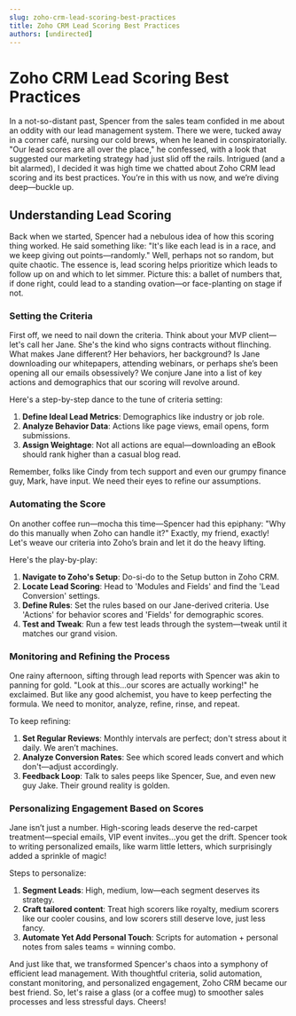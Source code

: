 ```yaml
---
slug: zoho-crm-lead-scoring-best-practices
title: Zoho CRM Lead Scoring Best Practices
authors: [undirected]
---
```


# Zoho CRM Lead Scoring Best Practices

In a not-so-distant past, Spencer from the sales team confided in me about an oddity with our lead management system. There we were, tucked away in a corner café, nursing our cold brews, when he leaned in conspiratorially. "Our lead scores are all over the place," he confessed, with a look that suggested our marketing strategy had just slid off the rails. Intrigued (and a bit alarmed), I decided it was high time we chatted about Zoho CRM lead scoring and its best practices. You’re in this with us now, and we’re diving deep—buckle up.

## Understanding Lead Scoring

Back when we started, Spencer had a nebulous idea of how this scoring thing worked. He said something like: "It's like each lead is in a race, and we keep giving out points—randomly." Well, perhaps not so random, but quite chaotic. The essence is, lead scoring helps prioritize which leads to follow up on and which to let simmer. Picture this: a ballet of numbers that, if done right, could lead to a standing ovation—or face-planting on stage if not.

### Setting the Criteria

First off, we need to nail down the criteria. Think about your MVP client—let's call her Jane. She's the kind who signs contracts without flinching. What makes Jane different? Her behaviors, her background? Is Jane downloading our whitepapers, attending webinars, or perhaps she’s been opening all our emails obsessively? We conjure Jane into a list of key actions and demographics that our scoring will revolve around.

Here's a step-by-step dance to the tune of criteria setting:

1. **Define Ideal Lead Metrics**: Demographics like industry or job role.
2. **Analyze Behavior Data**: Actions like page views, email opens, form submissions.
3. **Assign Weightage**: Not all actions are equal—downloading an eBook should rank higher than a casual blog read.

Remember, folks like Cindy from tech support and even our grumpy finance guy, Mark, have input. We need their eyes to refine our assumptions. 

### Automating the Score

On another coffee run—mocha this time—Spencer had this epiphany: "Why do this manually when Zoho can handle it?" Exactly, my friend, exactly! Let's weave our criteria into Zoho’s brain and let it do the heavy lifting.

Here's the play-by-play:

1. **Navigate to Zoho's Setup**: Do-si-do to the Setup button in Zoho CRM.
2. **Locate Lead Scoring**: Head to 'Modules and Fields' and find the 'Lead Conversion' settings.
3. **Define Rules**: Set the rules based on our Jane-derived criteria. Use 'Actions' for behavior scores and 'Fields' for demographic scores.
4. **Test and Tweak**: Run a few test leads through the system—tweak until it matches our grand vision.

### Monitoring and Refining the Process

One rainy afternoon, sifting through lead reports with Spencer was akin to panning for gold. "Look at this…our scores are actually working!" he exclaimed. But like any good alchemist, you have to keep perfecting the formula. We need to monitor, analyze, refine, rinse, and repeat.

To keep refining:

1. **Set Regular Reviews**: Monthly intervals are perfect; don't stress about it daily. We aren’t machines.
2. **Analyze Conversion Rates**: See which scored leads convert and which don't—adjust accordingly.
3. **Feedback Loop**: Talk to sales peeps like Spencer, Sue, and even new guy Jake. Their ground reality is golden.

### Personalizing Engagement Based on Scores

Jane isn’t just a number. High-scoring leads deserve the red-carpet treatment—special emails, VIP event invites…you get the drift. Spencer took to writing personalized emails, like warm little letters, which surprisingly added a sprinkle of magic!

Steps to personalize:

1. **Segment Leads**: High, medium, low—each segment deserves its strategy.
2. **Craft tailored content**: Treat high scorers like royalty, medium scorers like our cooler cousins, and low scorers still deserve love, just less fancy.
3. **Automate Yet Add Personal Touch**: Scripts for automation + personal notes from sales teams = winning combo. 

And just like that, we transformed Spencer's chaos into a symphony of efficient lead management. With thoughtful criteria, solid automation, constant monitoring, and personalized engagement, Zoho CRM became our best friend. So, let's raise a glass (or a coffee mug) to smoother sales processes and less stressful days. Cheers!